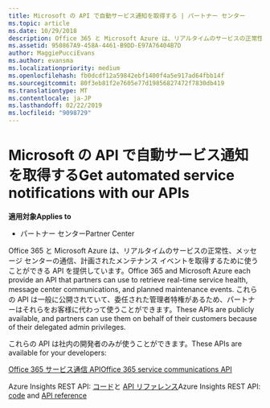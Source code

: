 ```yaml
---
title: Microsoft の API で自動サービス通知を取得する | パートナー センター
ms.topic: article
ms.date: 10/29/2018
description: Office 365 と Microsoft Azure は、リアルタイムのサービスの正常性、メッセージ センターの通信、計画されたメンテナンス イベントを取得するために使うことができる API を提供しています。
ms.assetid: 950867A9-458A-4461-B9DD-E97A76404B7D
author: MaggiePucciEvans
ms.author: evansma
ms.localizationpriority: medium
ms.openlocfilehash: fb0dcdf12a59842ebf1400f4a5e917ad64fbb14f
ms.sourcegitcommit: 80f3eb81f2e7605e77d19856827472f7830db419
ms.translationtype: MT
ms.contentlocale: ja-JP
ms.lasthandoff: 02/22/2019
ms.locfileid: "9098729"
---
```

# <a name="get-automated-service-notifications-with-our-apis"></a><span data-ttu-id="7fba7-103">Microsoft の API で自動サービス通知を取得する</span><span class="sxs-lookup"><span data-stu-id="7fba7-103">Get automated service notifications with our APIs</span></span>

**<span data-ttu-id="7fba7-104">適用対象</span><span class="sxs-lookup"><span data-stu-id="7fba7-104">Applies to</span></span>**

-  <span data-ttu-id="7fba7-105">パートナー センター</span><span class="sxs-lookup"><span data-stu-id="7fba7-105">Partner Center</span></span>

<span data-ttu-id="7fba7-106">Office 365 と Microsoft Azure は、リアルタイムのサービスの正常性、メッセージ センターの通信、計画されたメンテナンス イベントを取得するために使うことができる API を提供しています。</span><span class="sxs-lookup"><span data-stu-id="7fba7-106">Office 365 and Microsoft Azure each provide an API that partners can use to retrieve real-time service health, message center communications, and planned maintenance events.</span></span> <span data-ttu-id="7fba7-107">これらの API は一般に公開されていて、委任された管理者特権があるため、パートナーはそれらをお客様に代わって使うことができます。</span><span class="sxs-lookup"><span data-stu-id="7fba7-107">These APIs are publicly available, and partners can use them on behalf of their customers because of their delegated admin privileges.</span></span>

<span data-ttu-id="7fba7-108">これらの API は社内の開発者のみが使うことができます。</span><span class="sxs-lookup"><span data-stu-id="7fba7-108">These APIs are available for your developers:</span></span>

[<span data-ttu-id="7fba7-109">Office 365 サービス通信 API</span><span class="sxs-lookup"><span data-stu-id="7fba7-109">Office 365 service communications API</span></span>](https://go.microsoft.com/fwlink/p/?LinkId=616899)

<span data-ttu-id="7fba7-110">Azure Insights REST API: [コード](https://go.microsoft.com/fwlink/p/?LinkId=617299)と [API リファレンス](https://go.microsoft.com/fwlink/p/?LinkId=617300)</span><span class="sxs-lookup"><span data-stu-id="7fba7-110">Azure Insights REST API: [code](https://go.microsoft.com/fwlink/p/?LinkId=617299) and [API reference](https://go.microsoft.com/fwlink/p/?LinkId=617300)</span></span>

 

 



